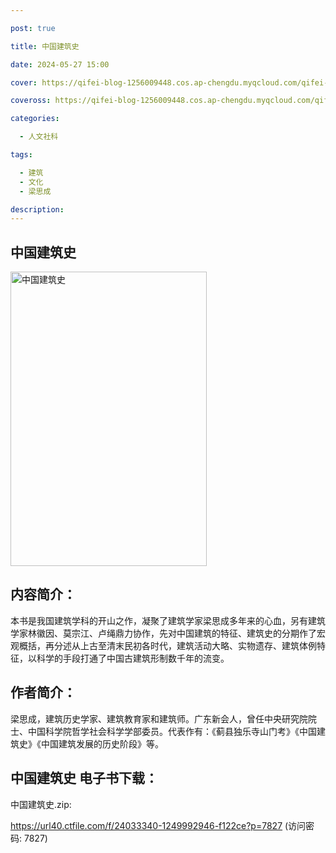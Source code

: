 ```yaml
---

post: true

title: 中国建筑史

date: 2024-05-27 15:00

cover: https://qifei-blog-1256009448.cos.ap-chengdu.myqcloud.com/qifei-blog/66109f5768eb9357130194c8.jpg

coveross: https://qifei-blog-1256009448.cos.ap-chengdu.myqcloud.com/qifei-blog/66109f5768eb9357130194c8.jpg

categories:

  - 人文社科

tags:

  - 建筑
  - 文化
  - 梁思成

description:
---
```


## 中国建筑史
<img alt="中国建筑史 " class="aligncenter loaded" data-was-processed="true" decoding="async" fetchpriority="high" height="471" src="https://qifei-blog-1256009448.cos.ap-chengdu.myqcloud.com/qifei-blog/66109f5768eb9357130194c8.jpg " style="cursor: zoom-in;" width="314"/>

## 内容简介：

本书是我国建筑学科的开山之作，凝聚了建筑学家梁思成多年来的心血，另有建筑学家林徽因、莫宗江、卢绳鼎力协作，先对中国建筑的特征、建筑史的分期作了宏观概括，再分述从上古至清末民初各时代，建筑活动大略、实物遗存、建筑体例特征，以科学的手段打通了中国古建筑形制数千年的流变。

## 作者简介：

梁思成，建筑历史学家、建筑教育家和建筑师。广东新会人，曾任中央研究院院士、中国科学院哲学社会科学学部委员。代表作有：《蓟县独乐寺山门考》《中国建筑史》《中国建筑发展的历史阶段》等。

## 中国建筑史 电子书下载：
中国建筑史.zip: 

https://url40.ctfile.com/f/24033340-1249992946-f122ce?p=7827 (访问密码: 7827)
